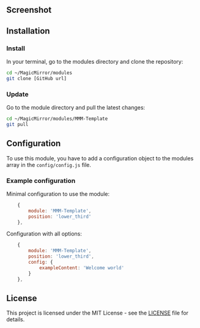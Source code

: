 ## Screenshot

## Installation

### Install

In your terminal, go to the modules directory and clone the repository:

```bash
cd ~/MagicMirror/modules
git clone [GitHub url]
```

### Update

Go to the module directory and pull the latest changes:

```bash
cd ~/MagicMirror/modules/MMM-Template
git pull
```

## Configuration

To use this module, you have to add a configuration object to the modules array in the `config/config.js` file.

### Example configuration

Minimal configuration to use the module:

```js
    {
        module: 'MMM-Template',
        position: 'lower_third'
    },
```

Configuration with all options:

```js
    {
        module: 'MMM-Template',
        position: 'lower_third',
        config: {
            exampleContent: 'Welcome world'
        }
    },
```

## License

This project is licensed under the MIT License - see the [LICENSE](LICENSE.md) file for details.
